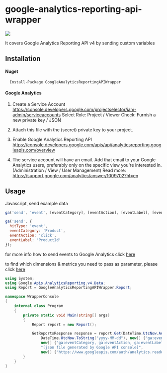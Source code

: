 # google-analytics-reporting-api-wrapper

![](https://ci.appveyor.com/api/projects/status/4r4midm4t20hs7ja?svg=true)

It covers Google Analytics Reporting API v4 by sending custom variables

## Installation
#### **Nuget**
      Install-Package GoogleAnalyticsReportingAPIWrapper
#### **Google Analytics**
1. Create a Service Account
https://console.developers.google.com/projectselector/iam-admin/serviceaccounts
Select Role: Project / Viewer
Check: Furnish a new private key / JSON

2. Attach this file with the (secret) private key to your project.

3. Enable Google Analytics Reporting API 
https://console.developers.google.com/apis/api/analyticsreporting.googleapis.com/overview

4. The service account will have an email. Add that email to your Google Analytics users, preferably only on the specific view you're interested in. (Administration / View / User Management)
Read more: https://support.google.com/analytics/answer/1009702?hl=en


## Usage
Javascript, send example data
```javascript
ga('send', 'event', [eventCategory], [eventAction], [eventLabel], [eventValue], [fieldsObject]);
```
```javascript
ga('send', {
  hitType: 'event',
  eventCategory: 'Product',
  eventAction: 'click',
  eventLabel: 'ProductId'
});
``` 
for more info how to send events to Google Analytics click [here](https://developers.google.com/analytics/devguides/collection/analyticsjs/events/) 

to find which dimensions & metrics you need to pass as parameter, please click [here](https://developers.google.com/analytics/devguides/reporting/core/dimsmets#q=event&cats=user,session,traffic_sources,adwords,goal_conversions,platform_or_device,geo_network,system,social_activities,page_tracking,content_grouping,internal_search,site_speed,app_tracking,event_tracking,ecommerce,social_interactions,user_timings,exceptions,content_experiments,custom_variables_or_columns,time,doubleclick_campaign_manager,audience,adsense,ad_exchange,doubleclick_for_publishers,doubleclick_for_publishers_backfill,lifetime_value_and_cohorts,channel_grouping,related_products,doubleclick_bid_manager,doubleclick_search)

```C#
using System;
using Google.Apis.AnalyticsReporting.v4.Data;
using Report = GoogleAnalyticsReportingAPIWrapper.Report;

namespace WrapperConsole
{
    internal class Program
    {
        private static void Main(string[] args)
        {
            Report report = new Report();

            GetReportsResponse response = report.Get(DateTime.UtcNow.AddDays(-1).ToString("yyyy-MM-dd"),
                DateTime.UtcNow.ToString("yyyy-MM-dd"), new[] {"ga:eventValue"},
                new[] {"ga:eventCategory, ga:eventAction, ga:eventLabel"}, "[yourViewId]",
                "[json file generated by Google API console]",
                new[] {"https://www.googleapis.com/auth/analytics.readonly"}, "Wrapper app");
        }
    }
}
```
